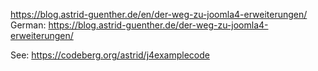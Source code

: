 https://blog.astrid-guenther.de/en/der-weg-zu-joomla4-erweiterungen/
German: https://blog.astrid-guenther.de/der-weg-zu-joomla4-erweiterungen/

See: https://codeberg.org/astrid/j4examplecode
